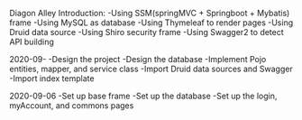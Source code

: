Diagon Alley
Introduction:
-Using SSM(springMVC + Springboot + Mybatis) frame
-Using MySQL as database
-Using Thymeleaf to render pages
-Using Druid data source
-Using Shiro security frame
-Using Swagger2 to detect API building


2020-09-
-Design the project
-Design the database
-Implement Pojo entities, mapper, and service class
-Import Druid data sources and Swagger
-Import index template

2020-09-06 
-Set up base frame
-Set up the database
-Set up the login, myAccount, and commons pages
